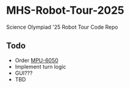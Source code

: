 # MHS-Robot-Tour-2025
Science Olympiad '25 Robot Tour Code Repo
## Todo
- Order [MPU-6050](https://www.adafruit.com/product/3886)
- Implement turn logic
- GUI???
- TBD
